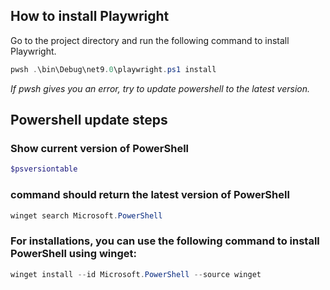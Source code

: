 ﻿## How to install Playwright

Go to the project directory and run the following command to install Playwright.

```powershell
pwsh .\bin\Debug\net9.0\playwright.ps1 install
```
<i>
If pwsh gives you an error, try to update powershell to the latest version.
</i>


## Powershell update steps

### Show current version of PowerShell
```powershell
$psversiontable
```

### command should return the latest version of PowerShell
```powershell
winget search Microsoft.PowerShell
```

### For installations, you can use the following command to install PowerShell using winget:
```powershell
winget install --id Microsoft.PowerShell --source winget
```



